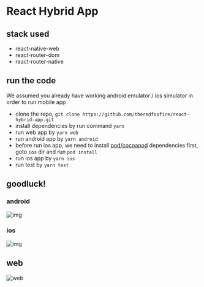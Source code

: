 # React Hybrid App

## stack used

- react-native-web
- react-router-dom
- react-router-native

## run the code

We assumed you already have working android emulator / ios simulator in order to run mobile app

- clone the repo, `git clone https://github.com/theredfoxfire/react-hybrid-app.git`
- install dependencies by run command `yarn`
- run web app by `yarn web`
- run android app by `yarn android`
- before run ios app, we need to install [pod/cocoapod](https://brewinstall.org/install-cocoapods-on-mac-with-brew/) dependencies first, goto `ios` dir and run `pod install`
- run ios app by `yarn ios`
- run test by `yarn test`

## goodluck!

### android
![img](https://user-images.githubusercontent.com/4158619/107162046-3699d800-69d3-11eb-9898-a528f05f75c0.png)

### ios
![img](https://user-images.githubusercontent.com/4158619/107162052-40bbd680-69d3-11eb-8c3c-0d68b7ff5541.png)

## web
![web](https://user-images.githubusercontent.com/4158619/107162077-5cbf7800-69d3-11eb-99e1-56fe1c14c7da.png)